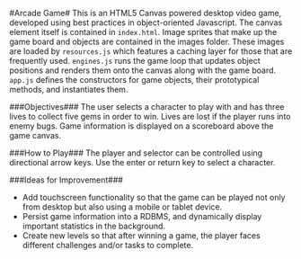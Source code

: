#Arcade Game#
This is an HTML5 Canvas powered desktop video game, developed using best practices in object-oriented Javascript. The canvas element itself is contained in `index.html`. Image sprites that make up the game board and objects are contained in the images folder. These images are loaded by `resources.js` which features a caching layer for those that are frequently used. `engines.js` runs the game loop that updates object positions and renders them onto the canvas along with the game board. `app.js` defines the constructors for game objects, their prototypical methods, and instantiates them.

###Objectives###
The user selects a character to play with and has three lives to collect five gems in order to win. Lives are lost if the player runs into enemy bugs. Game information is displayed on a scoreboard above the game canvas. 

###How to Play###
The player and selector can be controlled using directional arrow keys. Use the enter or return key to select a character. 

###Ideas for Improvement###
* Add touchscreen functionality so that the game can be played not only from desktop but also using a mobile or tablet device.
* Persist game information into a RDBMS, and dynamically display important statistics in the background.
* Create new levels so that after winning a game, the player faces different challenges and/or tasks to complete.